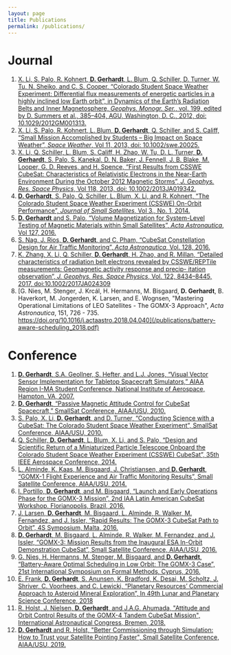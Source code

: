 ```yaml
---
layout: page
title: Publications
permalink: /publications/
---
```


# Journal

 1. [X. Li, S. Palo, R. Kohnert, **D. Gerhardt**, L. Blum, Q. Schiller, D. Turner, W. Tu, N. Sheiko, and C. S. Cooper, “Colorado Student Space Weather Experiment: Differential flux measurements of energetic particles in a highly inclined low Earth orbit”, in Dynamics of the Earth’s Radiation Belts and Inner Magnetosphere, *Geophys. Monogr. Ser.*, vol. 199, edited by D. Summers et al., 385–404, AGU, Washington, D. C., 2012, doi: 10.1029/2012GM001313.](/publications/Li_et_al_CSSWE_2012.pdf)
2. [X. Li, S. Palo, R. Kohnert, L. Blum, **D. Gerhardt**, Q. Schiller, and S. Califf, “Small Mission Accomplished by Students – Big Impact on Space Weather”, *Space Weather*, Vol 11, 2013, doi: 10.1002/swe.20025.](/publications/Li_et_al_Small_Mission_Big_Impact_2013.pdf)
3. [X. Li, Q. Schiller, L. Blum, S. Califf, H. Zhao, W. Tu, D. L. Turner, **D. Gerhardt**, S. Palo, S. Kanekal, D. N. Baker, J. Fennell, J. B. Blake, M. Looper, G. D. Reeves, and H. Spence, “First Results from CSSWE CubeSat: Characteristics of Relativistic Electrons in the Near-Earth Environment During the October 2012 Magnetic Storms”, *J. Geophys. Res. Space Physics*, Vol 118, 2013, doi: 10.1002/2013JA019342.](/publications/Li_et_al_First_results_from_CSSWE.pdf)
4. [**D. Gerhardt**, S. Palo, Q. Schiller, L. Blum, X. Li, and R. Kohnert, “The Colorado Student Space Weather Experiment (CSSWE) On-Orbit Performance”, *Journal of Small Satellites*, Vol 3., No. 1, 2014.](/publications/Gerhardt_CSSWE_OnOrbit_Performance_2014.pdf)
5. [**D. Gerhardt** and S. Palo, “Volume Magnetization for System-Level Testing of Magnetic Materials within Small Satellites”, *Acta Astronautica*, Vol 127, 2016.](/publications/Gerhardt_Volume_Magnetization_2016.pdf)
6. [S. Nag, J. Rios, **D. Gerhardt**, and C. Pham, “CubeSat Constellation Design for Air Traffic Monitoring”, *Acta Astronautica*, Vol. 128, 2016.](/publications/Nag_CubeSat_Air_Traffic_Monitoring_2016.pdf)
7. [K. Zhang, X. Li, Q. Schiller, **D. Gerhardt**, H. Zhao, and R. Millan, “Detailed characteristics of radiation belt electrons revealed by CSSWE/REPTile measurements: Geomagnetic activity response and precip- itation observation”, *J. Geophys. Res. Space Physics*, Vol. 122, 8434–8445, 2017, doi:10.1002/2017JA024309](/publications/Zhang_et_al_Detailed_Characteristics_CSSWE_2017.pdf)
8. [G. Nies, M. Stenger, J. Krcál, H. Hermanns, M. Bisgaard, **D. Gerhardt**, B. Haverkort, M. Jongerden, K. Larsen, and E. Wognsen, "Mastering Operational Limitations of LEO Satellites - The GOMX-3 Approach", *Acta Astronautica*, 151, 726 - 735. https://doi.org/10.1016/j.actaastro.2018.04.040](/publications/battery-aware-scheduling_2018.pdf)

# Conference

1. [**D. Gerhardt**, S.A. Geollner, S. Hefter, and L.J. Jones, “Visual Vector Sensor Implementation for Tabletop Spacecraft Simulators,” AIAA Region I-MA Student Conference, National Institute of Aerospace, Hampton, VA, 2007.](/publications/VVS_AIAA_2007.pdf)
2. [**D. Gerhardt**, “Passive Magnetic Attitude Control for CubeSat Spacecraft,” SmallSat Conference, AIAA/USU, 2010.](/publications/Gerhardt_SSC10_PMAC.pdf)
3. [S. Palo, X. Li, **D. Gerhardt**, and D. Turner, “Conducting Science with a CubeSat: The Colorado Student Space Weather Experiment”, SmallSat Conference, AIAA/USU, 2010.](/publications/SSC10-XII-8-1.pdf)
4. [Q. Schiller, **D. Gerhardt**, L. Blum, X. Li, and S. Palo, “Design and Scientific Return of a Miniaturized Particle Telescope Onboard the Colorado Student Space Weather Experiment (CSSWE) CubeSat”, 35th IEEE Aerospace Conference, 2014.](/publications/Schiller_IEEE_2013.pdf)
5. [L. Alminde, K. Kaas, M. Bisgaard, J. Christiansen, and **D. Gerhardt**, “GOMX-1 Flight Experience and Air Traffic Monitoring Results”, Small Satellite Conference, AIAA/USU, 2014.](/publications/Alminde_GOMX-1_Flight_Experience_2014.pdf)
6. [I. Portillo, **D. Gerhardt**, and M. Bisgaard, “Launch and Early Operations Phase for the GOMX-3 Mission”, 2nd IAA Latin American CubeSat Workshop, Florianopolis, Brazil, 2016.](/publications/GOMX3_IAA-BR.pdf)
7. [J. Larsen, **D. Gerhardt**, M. Bisgaard, L. Alminde, R. Walker, M. Fernandez, and J. Issler, “Rapid Results: The GOMX-3 CubeSat Path to Orbit”, 4S Symposium, Malta, 2016.](/publications/GOMX3_4S.pdf)
8. [**D. Gerhardt**, M. Bisgaard, L. Alminde, R. Walker, M. Fernandez, and J. Issler, “GOMX-3: Mission Results from the Inaugural ESA In-Orbit Demonstration CubeSat”, Small Satellite Conference, AIAA/USU, 2016.](/publications/Gerhardt_GOMX-3_Mission_Results_2016.pdf)
9. [G. Nies, H. Hermanns, M. Stenger, M. Bisgaard, and **D. Gerhardt**, “Battery-Aware Optimal Scheduling in Low Orbit: The GOMX-3 Case”, 21st International Symposium on Formal Methods, Cyprus, 2016.](/publications/Bisgaard_et_al_Battery-Aware_Scheduling_2016.pdf)
10. [E. Frank, **D. Gerhardt**, S. Anunsen, K. Bradford, K. Desai, M. Scholtz, J. Shriver, C. Voorhees, and C. Lewicki, “Planetary Resources’ Commercial Approach to Asteroid Mineral Exploration”, In 49th Lunar and Planetary Science Conference, 2018](/publications/Frank_et_al_Planetary_Resources_2018.pdf)
11. [R. Holst, J. Nielsen, **D. Gerhardt**, and J.A.G. Ahumada, "Attitude and Orbit Control Results of the GOMX-4 Tandem CubeSat Mission", International Astronautical Congress, Bremen, 2018.](/publications/GOMX4_IAC2018.pdf)
12. [**D. Gerhardt** and R. Holst, "Better Commissioning through Simulation: How to Trust your Satellite Pointing Faster", Small Satellite Conference, AIAA/USU, 2019.](/publications/SSC19-P4-09.pdf)
